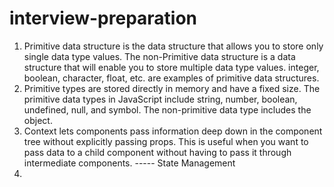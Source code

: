 # interview-preparation
1. Primitive data structure is the data structure that allows you to store only single data type values. The non-Primitive data structure is a data structure that will enable you to store multiple data type values. integer, boolean, character, float, etc. are examples of primitive data structures.
2. Primitive types are stored directly in memory and have a fixed size.  The primitive data types in JavaScript include string, number, boolean, undefined, null, and symbol. The non-primitive data type includes the object.
3. Context lets components pass information deep down in the component tree without explicitly passing props. This is useful when you want to pass data to a child component without having to pass it through intermediate components. ----- State Management
4. 
